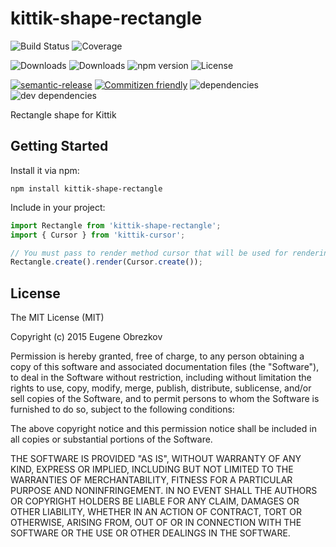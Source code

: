 # kittik-shape-rectangle

![Build Status](https://img.shields.io/travis/kittikjs/shape-rectangle.svg)
![Coverage](https://img.shields.io/coveralls/kittikjs/shape-rectangle.svg)

![Downloads](https://img.shields.io/npm/dm/kittik-shape-rectangle.svg)
![Downloads](https://img.shields.io/npm/dt/kittik-shape-rectangle.svg)
![npm version](https://img.shields.io/npm/v/kittik-shape-rectangle.svg)
![License](https://img.shields.io/npm/l/kittik-shape-rectangle.svg)

[![semantic-release](https://img.shields.io/badge/%20%20%F0%9F%93%A6%F0%9F%9A%80-semantic--release-e10079.svg)](https://github.com/semantic-release/semantic-release)
[![Commitizen friendly](https://img.shields.io/badge/commitizen-friendly-brightgreen.svg)](http://commitizen.github.io/cz-cli/)
![dependencies](https://img.shields.io/david/kittikjs/shape-rectangle.svg)
![dev dependencies](https://img.shields.io/david/dev/kittikjs/shape-rectangle.svg)

Rectangle shape for Kittik

## Getting Started

Install it via npm:

```shell
npm install kittik-shape-rectangle
```

Include in your project:

```javascript
import Rectangle from 'kittik-shape-rectangle';
import { Cursor } from 'kittik-cursor';

// You must pass to render method cursor that will be used for rendering the shape
Rectangle.create().render(Cursor.create());
```

## License

The MIT License (MIT)

Copyright (c) 2015 Eugene Obrezkov

Permission is hereby granted, free of charge, to any person obtaining a copy
of this software and associated documentation files (the "Software"), to deal
in the Software without restriction, including without limitation the rights
to use, copy, modify, merge, publish, distribute, sublicense, and/or sell
copies of the Software, and to permit persons to whom the Software is
furnished to do so, subject to the following conditions:

The above copyright notice and this permission notice shall be included in all
copies or substantial portions of the Software.

THE SOFTWARE IS PROVIDED "AS IS", WITHOUT WARRANTY OF ANY KIND, EXPRESS OR
IMPLIED, INCLUDING BUT NOT LIMITED TO THE WARRANTIES OF MERCHANTABILITY,
FITNESS FOR A PARTICULAR PURPOSE AND NONINFRINGEMENT. IN NO EVENT SHALL THE
AUTHORS OR COPYRIGHT HOLDERS BE LIABLE FOR ANY CLAIM, DAMAGES OR OTHER
LIABILITY, WHETHER IN AN ACTION OF CONTRACT, TORT OR OTHERWISE, ARISING FROM,
OUT OF OR IN CONNECTION WITH THE SOFTWARE OR THE USE OR OTHER DEALINGS IN THE
SOFTWARE.
